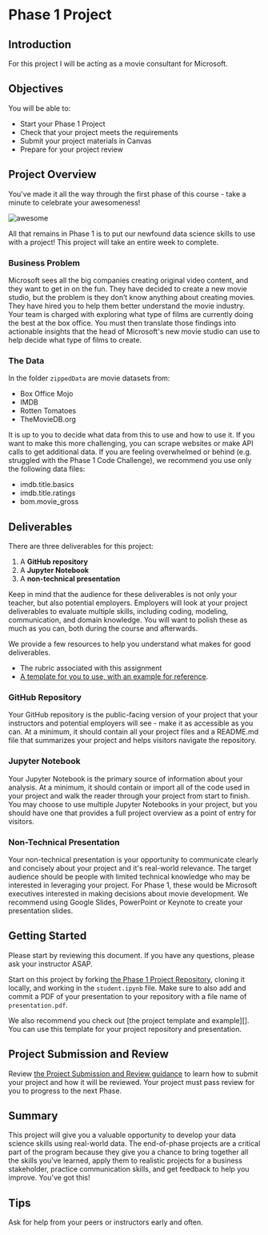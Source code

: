 # Phase 1 Project

## Introduction

For this project I will be acting as a movie consultant for Microsoft.

## Objectives

You will be able to:

* Start your Phase 1 Project
* Check that your project meets the requirements
* Submit your project materials in Canvas
* Prepare for your project review

## Project Overview

You've made it all the way through the first phase of this course - take a minute to celebrate your awesomeness!

![awesome](https://raw.githubusercontent.com/learn-co-curriculum/dsc-phase-1-project-campus/master/awesome.gif)

All that remains in Phase 1 is to put our newfound data science skills to use with a project! This project will take an entire week to complete.

### Business Problem

Microsoft sees all the big companies creating original video content, and they want to get in on the fun. They have decided to create a new movie studio, but the problem is they don’t know anything about creating movies. They have hired you to help them better understand the movie industry.
Your team is charged with exploring what type of films are currently doing the best at the box office. You must then translate those findings into actionable insights that the head of Microsoft's new movie studio can use to help decide what type of films to create.

### The Data

In the folder `zippedData` are movie datasets from:

* Box Office Mojo
* IMDB
* Rotten Tomatoes
* TheMovieDB.org

It is up to you to decide what data from this to use and how to use it. If you want to make this more challenging, you can scrape websites or make API calls to get additional data. If you are feeling overwhelmed or behind (e.g. struggled with the Phase 1 Code Challenge), we recommend you use only the following data files:

* imdb.title.basics
* imdb.title.ratings
* bom.movie_gross

## Deliverables

There are three deliverables for this project:

1. A **GitHub repository**
2. A **Jupyter Notebook**
3. A **non-technical presentation**

Keep in mind that the audience for these deliverables is not only your teacher, but also potential employers. Employers will look at your project deliverables to evaluate multiple skills, including coding, modeling, communication, and domain knowledge. You will want to polish these as much as you can, both during the course and afterwards.

We provide a few resources to help you understand what makes for good deliverables.
- The rubric associated with this assignment
- [A template for you to use, with an example for reference][].

### GitHub Repository

Your GitHub repository is the public-facing version of your project that your instructors and potential employers will see - make it as accessible as you can. At a minimum, it should contain all your project files and a README.md file that summarizes your project and helps visitors navigate the repository.

### Jupyter Notebook

Your Jupyter Notebook is the primary source of information about your analysis. At a minimum, it should contain or import all of the code used in your project and walk the reader through your project from start to finish. You may choose to use multiple Jupyter Notebooks in your project, but you should have one that provides a full project overview as a point of entry for visitors.

### Non-Technical Presentation

Your non-technical presentation is your opportunity to communicate clearly and concisely about your project and it's real-world relevance. The target audience should be people with limited technical knowledge who may be interested in leveraging your project. For Phase 1, these would be Microsoft executives interested in making decisions about movie development. We recommend using Google Slides, PowerPoint or Keynote to create your presentation slides.

## Getting Started

Please start by reviewing this document. If you have any questions, please ask your instructor ASAP.

Start on this project by forking [the Phase 1 Project Repository][], cloning it locally, and working in the `student.ipynb` file. Make sure to also add and commit a PDF of your presentation to your repository with a file name of `presentation.pdf`.

We also recommend you check out [the project template and example][]. You can use this template for your project repository and presentation.

## Project Submission and Review

Review [the Project Submission and Review guidance][] to learn how to submit your project and how it will be reviewed. Your project must pass review for you to progress to the next Phase.

## Summary

This project will give you a valuable opportunity to develop your data science skills using real-world data. The end-of-phase projects are a critical part of the program because they give you a chance to bring together all the skills you've learned, apply them to realistic projects for a business stakeholder, practice communication skills, and get feedback to help you improve. You've got this!

## Tips

Ask for help from your peers or instructors early and often.

[A template for you to use, with an example for reference]: https://github.com/learn-co-curriculum/dsc-project-template
[Google Chrome Save to PDF instructions]: https://www.wikihow.com/Save-a-Web-Page-as-a-PDF-in-Google-Chrome
[the Phase 1  Project Repository]: https://github.com/learn-co-curriculum/dsc-phase-1-project-campus
[this project template and example]: https://github.com/learn-co-curriculum/dsc-project-template
[the Project Submission and Review guidance]: https://github.com/learn-co-curriculum/dsc-project-submissions-campus
